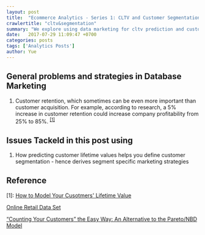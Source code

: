 ```yaml
---
layout: post
title:  "Ecommerce Analytics - Series 1: CLTV and Customer Segmentation"
crawlertitle: "cltv&segmentation"
summary: "We explore using data marketing for cltv prediction and customer segmentation"
date:   2017-07-29 11:09:47 +0700
categories: posts
tags: ['Analytics Posts']
author: Yue
---
```


General problems and strategies in Database Marketing
---
1. Customer retention, which sometimes can be even more important than customer acquisition. For example, according to research, a 5% increase in customer retention could increase company profitability from 25% to 85%. <sup>[\[1\]](#ref1)</sup>

Issues Tackeld in this post using 
---
1. How predicting customer lifetime values helps you define customer segmentation - hence derives segment specific marketing strategies



Reference
---
<a name="ref1">[1]</a>: [How to Model Your Cusotmers' Lifetime Value](http://www.internetrix.com.au/blog/how-to-model-customer-lifetime-value/)

[Online Retail Data Set](http://archive.ics.uci.edu/ml/datasets/online+retail)

[“Counting Your Customers” the Easy Way: An Alternative to the Pareto/NBD Model](http://mktg.uni-svishtov.bg/ivm/resources/Counting_Your_Customers.pdf)


